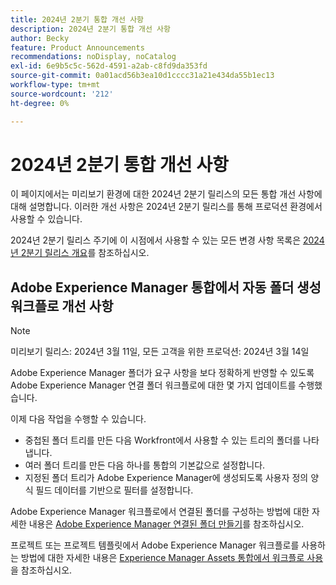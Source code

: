 ```yaml
---
title: 2024년 2분기 통합 개선 사항
description: 2024년 2분기 통합 개선 사항
author: Becky
feature: Product Announcements
recommendations: noDisplay, noCatalog
exl-id: 6e9b5c5c-562d-4591-a2ab-c8fd9da353fd
source-git-commit: 0a01acd56b3ea10d1cccc31a21e434da55b1ec13
workflow-type: tm+mt
source-wordcount: '212'
ht-degree: 0%

---
```


# 2024년 2분기 통합 개선 사항

이 페이지에서는 미리보기 환경에 대한 2024년 2분기 릴리스의 모든 통합 개선 사항에 대해 설명합니다. 이러한 개선 사항은 2024년 2분기 릴리스를 통해 프로덕션 환경에서 사용할 수 있습니다.

2024년 2분기 릴리스 주기에 이 시점에서 사용할 수 있는 모든 변경 사항 목록은 [2024년 2분기 릴리스 개요](/help/quicksilver/product-announcements/product-releases/24-q2-release-activity/24-q2-release-overview.md)를 참조하십시오.

## Adobe Experience Manager 통합에서 자동 폴더 생성 워크플로 개선 사항

>[!NOTE]
>
>미리보기 릴리스: 2024년 3월 11일, 모든 고객을 위한 프로덕션: 2024년 3월 14일

Adobe Experience Manager 폴더가 요구 사항을 보다 정확하게 반영할 수 있도록 Adobe Experience Manager 연결 폴더 워크플로에 대한 몇 가지 업데이트를 수행했습니다.

이제 다음 작업을 수행할 수 있습니다.

* 중첩된 폴더 트리를 만든 다음 Workfront에서 사용할 수 있는 트리의 폴더를 나타냅니다.
* 여러 폴더 트리를 만든 다음 하나를 통합의 기본값으로 설정합니다.
* 지정된 폴더 트리가 Adobe Experience Manager에 생성되도록 사용자 정의 양식 필드 데이터를 기반으로 필터를 설정합니다.

Adobe Experience Manager 워크플로에서 연결된 폴더를 구성하는 방법에 대한 자세한 내용은 [Adobe Experience Manager 연결된 폴더 만들기](/help/quicksilver/administration-and-setup/configure-integrations/configure-aacs-integration.md#create-adobe-experience-manager-linked-folders)를 참조하십시오.

프로젝트 또는 프로젝트 템플릿에서 Adobe Experience Manager 워크플로를 사용하는 방법에 대한 자세한 내용은 [Experience Manager Assets 통합에서 워크플로 사용](/help/quicksilver/documents/adobe-workfront-for-experience-manager-assets-essentials/use-aem-workflows.md)을 참조하십시오.
